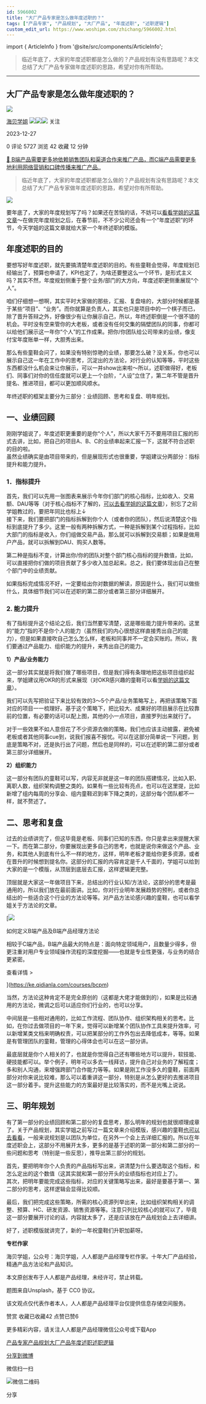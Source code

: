 ```yaml
---
id: 5966002
title: "大厂产品专家是怎么做年度述职的？"
tags: ["产品专家", "产品规划", "大厂产品", "年度述职", "述职逻辑"]
custom_edit_url: https://www.woshipm.com/zhichang/5966002.html
---
```

import { ArticleInfo } from '@site/src/components/ArticleInfo';

<ArticleInfo
    author="海贝学姐"
    authorLink="https://www.woshipm.com/u/1211213"
    published="2023-12-27"
    views={5727}
    comments={0}
    collects={42}
/>

> 临近年底了，大家的年度述职都是怎么做的？产品规划有没有思路呢？本文总结了大厂产品专家做年度述职的思路，希望对你有所帮助。

---

## 大厂产品专家是怎么做年度述职的？

[![](https://image.woshipm.com/wp-files/2022/01/WIdCmArzqS12I05BOZ8f.jpeg!/both/72x72)](https://www.woshipm.com/u/1211213)

[海贝学姐](https://www.woshipm.com/u/1211213) ![](https://static.woshipm.com/tag/1121_1@2x.png)![](https://static.woshipm.com/tag/1301_1@2x.png)![](https://static.woshipm.com/tag/2103_1@2x.png) 关注

2023-12-27

0 评论 5727 浏览 42 收藏 12 分钟

[🔗 B端产品需要更多地依赖销售团队和渠道合作来推广产品，而C端产品需要更多地利用网络营销和口碑传播来推广产品..](https://ke.qidianla.com/courses/bcpm)

> 临近年底了，大家的年度述职都是怎么做的？产品规划有没有思路呢？本文总结了大厂产品专家做年度述职的思路，希望对你有所帮助。

![](https://image.woshipm.com/2023/04/14/a4ce8424-daa1-11ed-95a1-00163e0b5ff3.png)

要年底了，大家的年度规划写了吗？如果还在苦恼的话，不妨可以[看看学姐的这篇文章](https://www.woshipm.com/pmd/5246331.html)～在做完年度规划之后，在春节前，不不少公司还会有一个“年度述职”的环节，今天学姐的这篇文章就给大家一个年终述职的模版。

## 年度述职的目的

要想写好年度述职，就先要搞清楚年度述职的目的。有些童鞋会觉得，年度规划已经输出了，预算也申请了，KPI也定了，为啥还要整这么一个环节，是形式主义吗？其实不然，年度规划侧重于整个业务/部门的大方向，年度述职更侧重展现“个人”。

咱们仔细想一想啊，其实平时大家做的那些，汇报、复盘啥的，大部分时候都是基于某些“项目”、“业务”。而你就算是负责人，其实也只是项目中的一个棋子而已，除了晋升答辩之外，好像很少有让你展示自己，所以，年终述职倒是一个很不错的机会。平时没有空来管你的大老板，或者没有任何交集的隔壁团队的同事，你都可以给他们展示这一年你“个人”的工作成果。把你/你团队给公司带来的业绩，像支付宝年度账单一样，大胆秀出来。

那么有些童鞋会问了，如果没有特别惊艳的业绩，那要怎么破？没关系，你也可以展示自己这一年在工作中的思考，沉淀出的方法论，对行业的认知等等，平时这些东西都没什么机会来让你展示，可以一并show出来啦～所以，述职做得好，老板们、同事们对你的信任度就可以更上一个台阶，“人设”立住了，第二年不管是晋升提名、推进项目，都可以更加顺风顺水。

年终述职的框架主要分为三部分：业绩回顾、思考和复盘、明年规划。

## 一、业绩回顾

刚刚学姐说了，年度述职更重要的是你“个人”，所以大家千万不要用项目汇报的形式去讲，比如，把自己的项目A、B、C的业绩串起来汇报一下，这就不符合述职的目的啦。  
虽然业绩确实是由项目带来的，但是展现形式也很重要，学姐建议分两部分：指标提升和能力提升。

### 1．指标提升

首先，我们可以先用一张图表来展示今年你们部门的核心指标，比如收入、交易额、DAU等等（对于核心指标不了解的，[可以去看学姐的这篇文章](https://www.woshipm.com/data-analysis/4777107.html)），别忘了之前学姐教过的，要把年同比也标上↓  
接下来，我们要把部门的指标拆解到你个人（或者你的团队），然后说清楚这个指标到底提升了多少。这里一般有两种拆解方式，一种是拆解到某个过程指标，比如大部门的指标是收入，你们组做交易产品，那么就可以拆解到交易额；如果是做用户产品，就可以拆解到DAU、购买人数等。

第二种是指标不变，计算出你/你的团队对整个部门核心指标的提升数值，比如，可以直接把你们做的项目贡献了多少收入加总起来。总之，我们要体现出自己在整个部门中的业绩贡献。

如果指标完成情况不好，一定要给出你对数据的解读，原因是什么，我们可以做些什么，具体细节我们可以在述职的第二部分或者第三部分详细展开。

### 2\. 能力提升

有了指标提升这个结论之后，我们当然要写清楚，这是哪些能力提升带来的。这里的“能力”指的不是你个人的能力（虽然我们的内心很想这样直接秀出自己的能力），但是如果直接吹自己怎么怎么样，老板和同事并不一定会买账的。所以，我们要通过产品能力、组织能力的提升，来秀出自己的能力。

**1）产品/业务能力**

这一部分其实就是将我们做了哪些项目，但是我们得有条理地把这些项目组织起来，学姐建议用OKR的形式来展现（对OKR感兴趣的童鞋可以看[学姐的这篇文章](https://www.woshipm.com/zhichang/5742987.html)）。

我们可以先写把验证下来比较有效的3～5个产品/业务策略写上，再把该策略下面对应的项目一一梳理好。基于这个策略下，把比较大、成果好的项目展示在比较靠前的位置，有必要的话可以配上图，其他的小一点项目，直接罗列出来就行了。

对于一些效果不如人意但花了不少资源去做的策略，我们也应该主动披露，避免被老板或者其他同事cue到，说我们报喜不报忧。可以在这部分简单说一下问题，到底是策略不对，还是执行出了问题，然后也是同样的，可以在述职的第二部分或者第三部分详细展开。

**2）组织能力**

这一部分有团队的童鞋可以写，内容无非就是这一年的团队搭建情况，比如入职、离职人数，组织架构调整之类的。如果有一些比较有亮点，也可以在这里提，比如新增了组内每周的分享会、组内童鞋迟到率下降之类的，这部分每个团队都不一样，就不赘述了。

## 二、思考和复盘

过去的业绩讲完了，但这毕竟是老板、同事们已知的东西，你只是拿出来提醒大家一下。而在第二部分，你要展现出更多自己的思考，也就是说你来做这个产品、业务，和其他人到底有什么不一样的地方，这样，明年老板才能给你更多资源，或者在晋升的时候想到提名你。这部分的汇报的内容肯定是千人千面的，学姐可以给到大家的是一个模版，从顶层到底层去汇报，这样逻辑更完整。

顶层就是大家这一年做项目下来，总结出的行业认知/方法论，这部分的思考是最通用的，所以我们放在最前面讲。比如，你对行业明年发展趋势的预判，或者你总结出的一些适合这个行业的方法论等等。对产品方法论感兴趣的童鞋，也可以看学姐关于方法论的文章。

[![](https://image.woshipm.com/2023/08/02/72b77e4e-30e3-11ee-88e7-00163e0b5ff3.png)

如何定义B端产品及B端产品经理方法论

相较于C端产品，B端产品最大的特点是：面向特定领域用户，且数量少得多，但更注重对用户专业领域操作流程的深度挖掘——也就是专业性更强，与业务的结合更紧密。

查看详情 >

](https://ke.qidianla.com/courses/bcpm)

当然，方法论这种肯定不是完全原创的（这都是大佬才能做到的），如果是比较通用的方法论，微调之后可以适应你们行业的，也可以分享。

中间层是一些相对通用的，比如工作流程、团队协作、组织架构相关的思考。比如，在你过去做项目的一年下来，觉得可以新增某个团队协作工具来提升效率，可以新增某类文档来明确权责，可以把某部分的工作外包出去降低成本，等等。如果是有管理团队的童鞋，管理的心得体会也可以在这一部分讲。

最底层就是你个人相关的了，也就是你觉得自己还有哪些地方可以提升，软技能、硬技能都可以。举个例子，明年可以多去一线拜访，提升自己对业务的了解程度；多和别人沟通，来增强跨部门合作能力等等。如果是刚工作没多久的童鞋，前面两部分对你来说比较难，那么可以着重讲这一部分，特别是从怎么更好的去推进项目这一部分着手。提升这些能力的方案最好是比较落实的，而不是光嘴上说说。

## 三、明年规划

有了第一部分的业绩回顾和第二部分的复盘思考，那么明年的规划也就很顺理成章了。关于产品规划，其实学姐之前写过一篇文章来介绍模版，感兴趣的童鞋[也可以去看看](https://www.woshipm.com/pmd/5246331.html)，一般来说规划是以团队为单位，在另外一个会上去详细汇报的。所以在年度述职会上，这部分不用展开太多，更多的是基于述职的第一部分和第二部分的一些问题和思考（特别是一些反思），推导出第三部分的规划。

首先，要把明年你个人负责的产品指标写出来，讲清楚为什么要选取这个指标，和怎么定出的这个数值（这其实就和第一部分开头的业绩指标也对应上了）。  
其次，把明年要能完成这些指标，对应的关键策略写出来，最好是要基于第一、第二部分的思考，这样逻辑会显得比较顺。

最后，我们把完成这些策略，所需的核心资源列举出来，比如组织架构相关的调整、预算、HC、研发资源、销售资源等等。注意只列比较核心的就可以了，毕竟这一部分要展开讨论的话，内容就太多了，还是应该放在产品规划会上去详细讲。

好了，述职模版就讲完了，新的一年祝童鞋们升职加薪呀。

**专栏作家**

海贝学姐，公众号：海贝学姐，人人都是产品经理专栏作家。十年大厂产品经验，精通产品方法论和产品知识。

本文原创发布于人人都是产品经理，未经许可，禁止转载。

题图来自Unsplash，基于 CC0 协议。

该文观点仅代表作者本人，人人都是产品经理平台仅提供信息存储空间服务。

赞赏 收藏已收藏42 点赞已赞6

更多精彩内容，请关注人人都是产品经理微信公众号或下载App

[产品专家](https://www.woshipm.com/tag/%e4%ba%a7%e5%93%81%e4%b8%93%e5%ae%b6)[产品规划](https://www.woshipm.com/tag/%e4%ba%a7%e5%93%81%e8%a7%84%e5%88%92)[大厂产品](https://www.woshipm.com/tag/%e5%a4%a7%e5%8e%82%e4%ba%a7%e5%93%81)[年度述职](https://www.woshipm.com/tag/%e5%b9%b4%e5%ba%a6%e8%bf%b0%e8%81%8c)[述职逻辑](https://www.woshipm.com/tag/%e8%bf%b0%e8%81%8c%e9%80%bb%e8%be%91)

[分享到微博](https://service.weibo.com/share/share.php?appkey=2775287854&title=大厂产品专家是怎么做年度述职的？&url=https://www.woshipm.com/zhichang/5966002.html&pic=https://image.woshipm.com/2023/04/14/a4ce8424-daa1-11ed-95a1-00163e0b5ff3.png)

微信扫一扫

![微信二维码](https://api.pwmqr.com/qrcode/create/?url=https://www.woshipm.com/zhichang/5966002.html)

分享